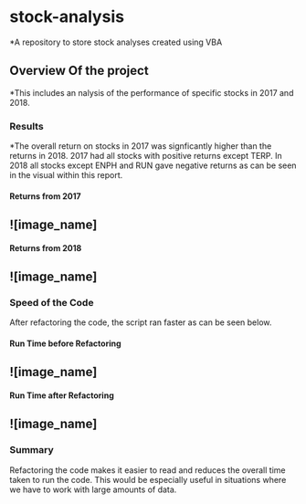 
# stock-analysis
*A repository to store stock analyses created using VBA
## Overview Of the project
*This includes an nalysis of the performance of specific stocks in 2017 and 2018.
### Results
*The overall return on stocks in 2017 was signficantly higher than the returns in 2018. 2017 had all stocks with positive returns except TERP. In 2018 all stocks except ENPH and RUN gave negative returns as can be seen in the visual within this report. 

#### Returns from 2017
![image_name]
---
#### Returns from 2018
![image_name]
---
### Speed of the Code
After refactoring the code, the script ran faster as can be seen below.
#### Run Time before Refactoring
![image_name]
---
#### Run Time after Refactoring
![image_name]
---
### Summary
Refactoring the code makes it easier to read and reduces the overall time taken to run the code. This would be especially useful in situations where we have to work with large amounts of data. 
